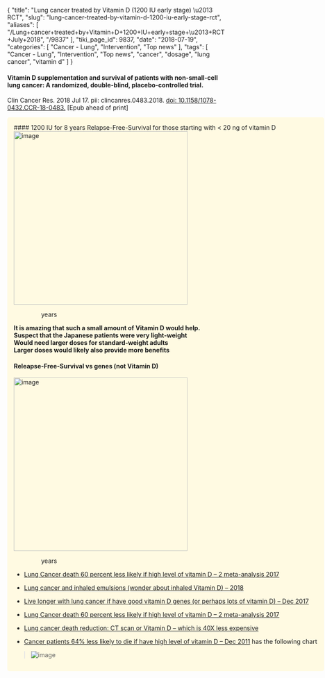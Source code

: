 {
    "title": "Lung cancer treated by Vitamin D (1200 IU early stage) \u2013 RCT",
    "slug": "lung-cancer-treated-by-vitamin-d-1200-iu-early-stage-rct",
    "aliases": [
        "/Lung+cancer+treated+by+Vitamin+D+1200+IU+early+stage+\u2013+RCT+July+2018",
        "/9837"
    ],
    "tiki_page_id": 9837,
    "date": "2018-07-19",
    "categories": [
        "Cancer - Lung",
        "Intervention",
        "Top news"
    ],
    "tags": [
        "Cancer - Lung",
        "Intervention",
        "Top news",
        "cancer",
        "dosage",
        "lung cancer",
        "vitamin d"
    ]
}


#### Vitamin D supplementation and survival of patients with non-small-cell lung cancer: A randomized, double-blind, placebo-controlled trial.

Clin Cancer Res. 2018 Jul 17. pii: clincanres.0483.2018. [doi: 10.1158/1078-0432.CCR-18-0483.](https://doi.org/10.1158/1078-0432.CCR-18-0483.) <span>[Epub ahead of print]</span>

<div class="border" style="background-color:#FFFAE2;padding:15px;margin:10px 0;border-radius:5px;width:700px">
#### 1200 IU for 8 years  
Relapse-Free-Survival for those starting with < 20 ng of vitamin D

<img src="https://d1bk1kqxc0sym.cloudfront.net/attachments/jpeg/lc-relapse-free-survival.jpg" alt="image" width="400">

&nbsp; &nbsp; &nbsp; &nbsp; &nbsp; &nbsp; &nbsp; &nbsp; years

 **It is amazing that such a small amount of Vitamin D would help.   
Suspect that the Japanese patients were very light-weight  
 Would need larger doses for standard-weight adults  
Larger doses would likely also provide more benefits** 

#### Releapse-Free-Survival vs genes (not Vitamin D)

<img src="https://d1bk1kqxc0sym.cloudfront.net/attachments/jpeg/lc-relapse-free-survival-vs-gene.jpg" alt="image" width="400">

&nbsp; &nbsp; &nbsp; &nbsp; &nbsp; &nbsp; &nbsp; &nbsp; years

* [Lung Cancer death 60 percent less likely if high level of vitamin D – 2 meta-analysis 2017](/posts/lung-cancer-death-60-percent-less-likely-if-high-level-of-vitamin-d-2-meta-analysis-2017)

* [Lung cancer and inhaled emulsions (wonder about inhaled Vitamin D) – 2018](/posts/lung-cancer-and-inhaled-emulsions-wonder-about-inhaled-vitamin-d-2018)

* [Live longer with lung cancer if have good vitamin D genes (or perhaps lots of vitamin D) – Dec 2017](/posts/live-longer-with-lung-cancer-if-have-good-vitamin-d-genes-or-perhaps-lots-of-vitamin-d)

* [Lung Cancer death 60 percent less likely if high level of vitamin D – 2 meta-analysis 2017](/posts/lung-cancer-death-60-percent-less-likely-if-high-level-of-vitamin-d-2-meta-analysis-2017)

* [Lung cancer death reduction: CT scan or Vitamin D – which is 40X less expensive](/posts/lung-cancer-death-reduction-ct-scan-or-vitamin-d-which-is-40x-less-expensive)

* [Cancer patients 64% less likely to die if have high level of vitamin D – Dec 2011](/posts/cancer-patients-64-percent-less-likely-to-die-if-have-high-level-of-vitamin-d) has the following chart

> <img src="https://d1bk1kqxc0sym.cloudfront.net/attachments/jpeg/lung-cancer.jpg" alt="image">